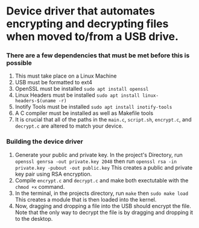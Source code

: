 <h1> Device driver that automates encrypting and decrypting files when moved to/from a USB drive. </h1>

<h3> There are a few dependencies that must be met before this is possible </h3>

1. This must take place on a Linux Machine
2. USB must be formatted to ext4
3. OpenSSL must be installed  ```sudo apt install openssl```
4. Linux Headers must be installed ```sudo apt install linux-headers-$(uname -r)```
5. Inotify Tools must be installed ```sudo apt install inotify-tools```
6. A C compiler must be installed as well as Makefile tools
7. It is crucial that all of the paths in the ```main.c```, ```script.sh```, ```encrypt.c```, and ```decrypt.c``` are altered to match your device.

<h3> Building the device driver </h3>

1. Generate your public and private key. In the project's Directory, run ```openssl genrsa -out private.key 2048``` then run ```openssl rsa -in private.key -pubout -out public.key``` This creates a public and private key pair using RSA encryption.
2. Compile ```encrypt.c``` and ```decrypt.c``` and make both exectutable with the ```chmod +x``` command.
3. In the terminal, in the projects directory, run ```make``` then ```sudo make load``` This creates a module that is then loaded into the kernel. 
4. Now, dragging and dropping a file into the USB should encrypt the file. Note that the only way to decrypt the file is by dragging and dropping it to the desktop.
   








